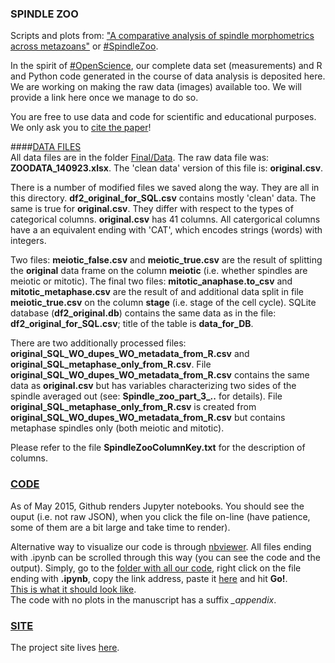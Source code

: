 ### SPINDLE ZOO
Scripts and plots from: ["A comparative analysis of spindle morphometrics across metazoans"](http://www.cell.com/current-biology/abstract/S0960-9822(15)00487-X) or [#SpindleZoo](https://twitter.com/hashtag/SpindleZoo?src=hash).
     
In the spirit of [#OpenScience](https://twitter.com/search?q=%23OpenScience&src=typd), our complete data set (measurements) and R and Python code generated in the course of data analysis is deposited here. We are working on making the raw data (images) available too. We will provide a link here once we manage to do so.     

You are free to use data and code for scientific and educational purposes. We only ask you to [cite the paper](http://dx.doi.org/10.1016/j.cub.2015.04.036)!    
   
####[DATA FILES](https://github.com/emmaggie/SPINDLE_ZOO/tree/master/Final/Data)        
All data files are in the folder [Final/Data](https://github.com/emmaggie/SPINDLE_ZOO/tree/master/Final/Data).
The raw data file was: **ZOODATA_140923.xlsx**. The 'clean data' version of this file is: **original.csv**.    
         
There is a number of modified files we saved along the way. They are all in this directory. **df2_original_for_SQL.csv** contains mostly 'clean' data. The same is true for **original.csv**. They differ with respect to the types of categorical columns. **original.csv** has 41 columns. All catergorical columns have a an equivalent ending with 'CAT', which encodes strings (words) with integers.   

Two files: **meiotic_false.csv** and  **meiotic_true.csv** are the result of splitting the **original** data frame on the column **meiotic** (i.e. whether spindles are meiotic or mitotic). The final two files: **mitotic_anaphase.to_csv** and **mitotic_metaphase.csv** are the result of and additional data split in file **meiotic_true.csv** on the column **stage** (i.e. stage of the cell cycle). SQLite database (**df2_original.db**) contains the same data as in the file: **df2_original_for_SQL.csv**; title of the table is **data_for_DB**.   

There are two additionally processed files: **original_SQL_WO_dupes_WO_metadata_from_R.csv** and  **original_SQL_metaphase_only_from_R.csv**. File **original_SQL_WO_dupes_WO_metadata_from_R.csv** contains the same data as **original.csv** but has variables characterizing two sides of the spindle averaged out (see: **Spindle_zoo_part_3_..** for details). File **original_SQL_metaphase_only_from_R.csv** is created from **original_SQL_WO_dupes_WO_metadata_from_R.csv** but contains metaphase spindles only (both meiotic and mitotic).   
     
Please refer to the file **SpindleZooColumnKey.txt** for the description of columns. 

### [CODE](https://github.com/emmaggie/SPINDLE_ZOO/tree/master/Final/Code)     
As of May 2015, Github renders Jupyter notebooks. You should see the ouput (i.e. not raw JSON), when you click the file on-line (have patience, some of them are a bit large and take time to render).     
     
Alternative way to visualize our code is through [nbviewer](http://nbviewer.ipython.org). All files ending with .ipynb can be scrolled through this way (you can see the code and the output). Simply, go to the [folder with all our code](https://github.com/emmaggie/SPINDLE_ZOO/tree/master/Final/Code), right click on the file ending with **.ipynb**, copy the link address, paste it [here](http://nbviewer.ipython.org) and hit **Go!**.     
[This is what it should look like](http://nbviewer.ipython.org/github/emmaggie/SPINDLE_ZOO/blob/master/Final/Code/6_piecewise_regression_Fig2_and_S2.ipynb).   
The code with no plots in the manuscript has a suffix *_appendix*.    
        
### [SITE](http://emmaggie.github.io/SPINDLE_ZOO)     
The project site lives [here](http://emmaggie.github.io/SPINDLE_ZOO).   




